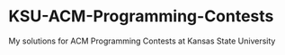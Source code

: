 KSU-ACM-Programming-Contests
============================

My solutions for ACM Programming Contests at Kansas State University
